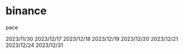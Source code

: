 # binance
pace

2023/11/30
2023/12/17
2023/12/18
2023/12/19
2023/12/20
2023/12/21
2023/12/24
2023/12/31
